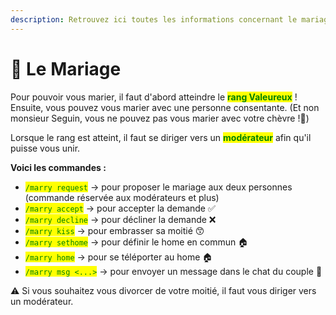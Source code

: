 ```yaml
---
description: Retrouvez ici toutes les informations concernant le mariage
---
```


# 💒 Le Mariage

Pour pouvoir vous marier, il faut d'abord atteindre le <mark style="color:green;">**rang Valeureux**</mark> ! Ensuite, vous pouvez vous marier avec une personne consentante. (Et non monsieur Seguin, vous ne pouvez pas vous marier avec votre chèvre !🐐)

Lorsque le rang est atteint, il faut se diriger vers un <mark style="color:green;">**modérateur**</mark> afin qu'il puisse vous unir. 

__Voici les commandes :__

- <mark style="color:green;">`/marry request`</mark> -> pour proposer le mariage aux deux personnes (commande réservée aux modérateurs et plus)
- <mark style="color:green;">`/marry accept`</mark> -> pour accepter la demande ✅
- <mark style="color:green;">`/marry decline`</mark> -> pour décliner la demande ❌
- <mark style="color:green;">`/marry kiss`</mark> -> pour embrasser sa moitié 😙
- <mark style="color:green;">`/marry sethome`</mark> -> pour définir le home en commun 🏠
- <mark style="color:green;">`/marry home`</mark> -> pour se téléporter au home 🏠
- <mark style="color:green;">`/marry msg <...>`</mark> -> pour envoyer un message dans le chat du couple 💬

⚠️ Si vous souhaitez vous divorcer de votre moitié, il faut vous diriger vers un modérateur.


<figure><img src=".../.gitbook/assets/Mariage/Screen_mariage" alt=""><figcaption></figcaption></figure>
